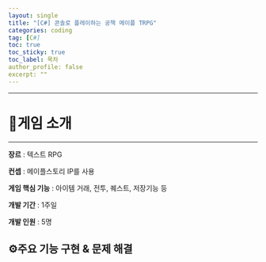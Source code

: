 ```yaml
---
layout: single
title: "[C#] 콘솔로 플레이하는 공책 메이플 TRPG"
categories: coding
tag: [C#]
toc: true
toc_sticky: true
toc_label: 목차
author_profile: false
excerpt: ""
---
```


---

# 🎯게임 소개

---

**장르** : 텍스트 RPG

**컨셉** : 메이플스토리 IP를 사용

**게임 핵심 기능** : 아이템 거래, 전투, 퀘스트, 저장기능 등

**개발 기간** : 1주일

**개발 인원** : 5명

## ⚙️주요 기능 구현 & 문제 해결
